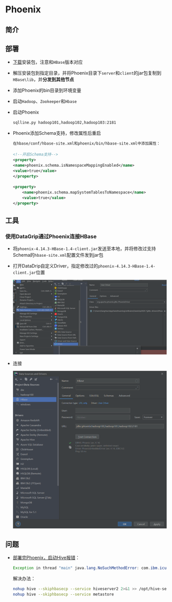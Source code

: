 # Phoenix

## 简介

## 部署

- [下载]( http://phoenix.apache.org/index.html)安装包，注意和`HBase`版本对应

- 解压安装包到指定目录，并将Phoenix目录下`server`和`client`的jar包复制到`HBase\lib`，并**分发到其他节点**

- 添加Phoenix的bin目录到环境变量

- 启动`Hadoop`、`Zookeeper`和`Hbase`

- 启动Phoenix

  ```bash
  sqlline.py hadoop101,hadoop102,hadoop103:2181
  ```

- Phoenix添加Schema支持，修改属性后重启

  ```xml
  在hbase/conf/hbase-site.xml和phoenix/bin/hbase-site.xml中添加属性：
  
  <!--开启Schema支持-->
  <property>
  <name>phoenix.schema.isNamespaceMappingEnabled</name>
  <value>true</value>
  </property>
  
  <property>
      <name>phoenix.schema.mapSystemTablesToNamespace</name>
      <value>true</value>
  </property>
  ```



## 工具

### 使用DataGrip通过Phoenix连接HBase

- 将`phoenix-4.14.3-HBase-1.4-client.jar`发送至本地，并将修改过支持Schema的`hbase-site.xml`配置文件发到jar包

- 打开DataDrip自定义Driver，指定修改过的`phoenix-4.14.3-HBase-1.4-client.jar`位置

  <img src="Phoenix.assets/image-20200604234159656.png" alt="image-20200604234159656" style="zoom:80%;" />

- 连接

  <img src="Phoenix.assets/image-20200604234305956.png" alt="image-20200604234305956" style="zoom: 80%;" />

## 问题

- [部署完Phoenix，启动Hive报错](https://www.jianshu.com/p/5ec5a509b5a8)：

  ```java
  Exception in thread "main" java.lang.NoSuchMethodError: com.ibm.icu.impl.ICUBinary.getRequiredData(Ljava/lang/String;)Ljava/nio/ByteBuffer;
  ```

  解决办法：

  ```bash
  nohup hive --skiphbasecp --service hiveserver2 2>&1 >> /opt/hive-server2.log &
  nohup hive --skiphbasecp --service metastore
  ```

  

